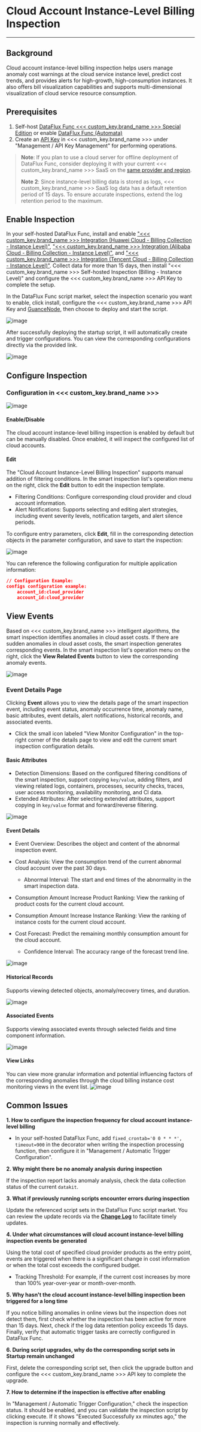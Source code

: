 # Cloud Account Instance-Level Billing Inspection

---

## Background

Cloud account instance-level billing inspection helps users manage anomaly cost warnings at the cloud service instance level, predict cost trends, and provides alerts for high-growth, high-consumption instances. It also offers bill visualization capabilities and supports multi-dimensional visualization of cloud service resource consumption.

## Prerequisites

1. Self-host [DataFlux Func <<< custom_key.brand_name >>> Special Edition](https://func.guance.com/#/) or enable [DataFlux Func (Automata)](../../dataflux-func/index.md)
2. Create an [API Key](../../management/api-key/open-api.md) in <<< custom_key.brand_name >>> under "Management / API Key Management" for performing operations.

> **Note**: If you plan to use a cloud server for offline deployment of DataFlux Func, consider deploying it with your current <<< custom_key.brand_name >>> SaaS on the [same provider and region](../../../getting-started/necessary-for-beginners/select-site/).
>
> **Note 2**: Since instance-level billing data is stored as logs, <<< custom_key.brand_name >>> SaaS log data has a default retention period of 15 days. To ensure accurate inspections, extend the log retention period to the maximum.

## Enable Inspection

In your self-hosted DataFlux Func, install and enable ["<<< custom_key.brand_name >>> Integration (Huawei Cloud - Billing Collection - Instance Level)"](https://func.guance.com/doc/script-market-guance-huaweicloud-billing-by-instance/), ["<<< custom_key.brand_name >>> Integration (Alibaba Cloud - Billing Collection - Instance Level)"](https://func.guance.com/doc/script-market-guance-aliyun-billing/), and ["<<< custom_key.brand_name >>> Integration (Tencent Cloud - Billing Collection - Instance Level)"](https://func.guance.com/doc/script-market-guance-tencentcloud-billing-by-instance/). Collect data for more than 15 days, then install "<<< custom_key.brand_name >>> Self-hosted Inspection (Billing - Instance Level)" and configure the <<< custom_key.brand_name >>> API Key to complete the setup.

In the DataFlux Func script market, select the inspection scenario you want to enable, click install, configure the <<< custom_key.brand_name >>> API Key and [GuanceNode](https://func.guance.com/doc/script-market-guance-monitor-connect-to-other-guance-node/), then choose to deploy and start the script.

![image](../img/create_checker.png)

After successfully deploying the startup script, it will automatically create and trigger configurations. You can view the corresponding configurations directly via the provided link.

![image](../img/success_checker.png)

## Configure Inspection

### Configuration in <<< custom_key.brand_name >>>

![image](../img/cloudfee_instacne02.png)

#### Enable/Disable
The cloud account instance-level billing inspection is enabled by default but can be manually disabled. Once enabled, it will inspect the configured list of cloud accounts.

#### Edit
The "Cloud Account Instance-Level Billing Inspection" supports manual addition of filtering conditions. In the smart inspection list's operation menu on the right, click the **Edit** button to edit the inspection template.

* Filtering Conditions: Configure corresponding cloud provider and cloud account information.
* Alert Notifications: Supports selecting and editing alert strategies, including event severity levels, notification targets, and alert silence periods.

To configure entry parameters, click **Edit**, fill in the corresponding detection objects in the parameter configuration, and save to start the inspection:

![image](../img/cloudfee_instacne03.png)

You can reference the following configuration for multiple application information:

```json
// Configuration Example:
configs configuration example:
    account_id:cloud_provider
    account_id:cloud_provider
```

## View Events

Based on <<< custom_key.brand_name >>> intelligent algorithms, the smart inspection identifies anomalies in cloud asset costs. If there are sudden anomalies in cloud asset costs, the smart inspection generates corresponding events. In the smart inspection list's operation menu on the right, click the **View Related Events** button to view the corresponding anomaly events.

![image](../img/cloudfee_instacne04.png)

### Event Details Page
Clicking **Event** allows you to view the details page of the smart inspection event, including event status, anomaly occurrence time, anomaly name, basic attributes, event details, alert notifications, historical records, and associated events.

* Click the small icon labeled "View Monitor Configuration" in the top-right corner of the details page to view and edit the current smart inspection configuration details.

#### Basic Attributes
* Detection Dimensions: Based on the configured filtering conditions of the smart inspection, support copying `key/value`, adding filters, and viewing related logs, containers, processes, security checks, traces, user access monitoring, availability monitoring, and CI data.
* Extended Attributes: After selecting extended attributes, support copying in `key/value` format and forward/reverse filtering.

![image](../img/cloudfee_instacne05.png)

#### Event Details
* Event Overview: Describes the object and content of the abnormal inspection event.
* Cost Analysis: View the consumption trend of the current abnormal cloud account over the past 30 days.
  * Abnormal Interval: The start and end times of the abnormality in the smart inspection data.
  
* Consumption Amount Increase Product Ranking: View the ranking of product costs for the current cloud account.
* Consumption Amount Increase Instance Ranking: View the ranking of instance costs for the current cloud account.
* Cost Forecast: Predict the remaining monthly consumption amount for the cloud account.
  * Confidence Interval: The accuracy range of the forecast trend line.

![image](../img/cloudfee_instacne06.png)

#### Historical Records
Supports viewing detected objects, anomaly/recovery times, and duration.

![image](../img/cloudfee_instacne07.png)

#### Associated Events
Supports viewing associated events through selected fields and time component information.

![image](../img/cloudfee_instacne08.png)

#### View Links

You can view more granular information and potential influencing factors of the corresponding anomalies through the cloud billing instance cost monitoring views in the event list.
![image](../img/cloudfee_instacne09.png)

## Common Issues

**1. How to configure the inspection frequency for cloud account instance-level billing**

* In your self-hosted DataFlux Func, add `fixed_crontab='0 0 * * *', timeout=900` in the decorator when writing the inspection processing function, then configure it in "Management / Automatic Trigger Configuration".

**2. Why might there be no anomaly analysis during inspection**

If the inspection report lacks anomaly analysis, check the data collection status of the current `datakit`.

**3. What if previously running scripts encounter errors during inspection**

Update the referenced script sets in the DataFlux Func script market. You can review the update records via the [**Change Log**](https://func.guance.com/doc/script-market-guance-changelog/) to facilitate timely updates.

**4. Under what circumstances will cloud account instance-level billing inspection events be generated**

Using the total cost of specified cloud provider products as the entry point, events are triggered when there is a significant change in cost information or when the total cost exceeds the configured budget.

* Tracking Threshold: For example, if the current cost increases by more than 100% year-over-year or month-over-month.

**5. Why hasn't the cloud account instance-level billing inspection been triggered for a long time**

If you notice billing anomalies in online views but the inspection does not detect them, first check whether the inspection has been active for more than 15 days. Next, check if the log data retention policy exceeds 15 days. Finally, verify that automatic trigger tasks are correctly configured in DataFlux Func.

**6. During script upgrades, why do the corresponding script sets in Startup remain unchanged**

First, delete the corresponding script set, then click the upgrade button and configure the <<< custom_key.brand_name >>> API key to complete the upgrade.

**7. How to determine if the inspection is effective after enabling**

In "Management / Automatic Trigger Configuration," check the inspection status. It should be enabled, and you can validate the inspection script by clicking execute. If it shows "Executed Successfully xx minutes ago," the inspection is running normally and effectively.